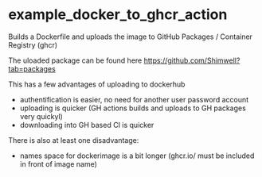 # example_docker_to_ghcr_action

Builds a Dockerfile and uploads the image to GitHub Packages / Container Registry (ghcr)

The uloaded package can be found here 
https://github.com/Shimwell?tab=packages

This has a few advantages of uploading to dockerhub
  - authentification is easier, no need for another user password account
  - uploading is quicker (GH actions builds and uploads to GH packages very quickyl)
  - downloading into GH based CI is quicker

There is also at least one disadvantage:
  - names space for dockerimage is a bit longer (ghcr.io/ must be included in front of image name)
